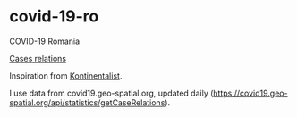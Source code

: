 # covid-19-ro

COVID-19 Romania

[Cases relations](https://alexaac.github.io/covid-19-ro-cases-relations)

Inspiration from [Kontinentalist](https://kontinentalist.com/stories/singapore-coronavirus-cases-spread-connections).

I use data from covid19.geo-spatial.org, updated daily (https://covid19.geo-spatial.org/api/statistics/getCaseRelations).
